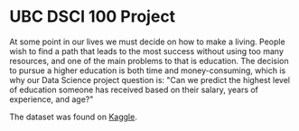 # UBC DSCI 100 Project

At some point in our lives we must decide on how to make a living. People wish to find a path that leads to the most success without using too many resources, and one of the main problems to that is education. The decision to pursue a higher education is both time and money-consuming, which is why our Data Science project question is: "Can we predict the highest level of education someone has received based on their salary, years of experience, and age?"

The dataset was found on [Kaggle](https://www.kaggle.com/datasets/mrsimple07/salary-prediction-data).
